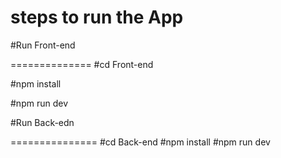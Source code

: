 # steps to run the App

#Run Front-end

==============
#cd Front-end 

#npm install

#npm run dev

#Run Back-edn

===============
 #cd Back-end 
 #npm install
 #npm run dev
